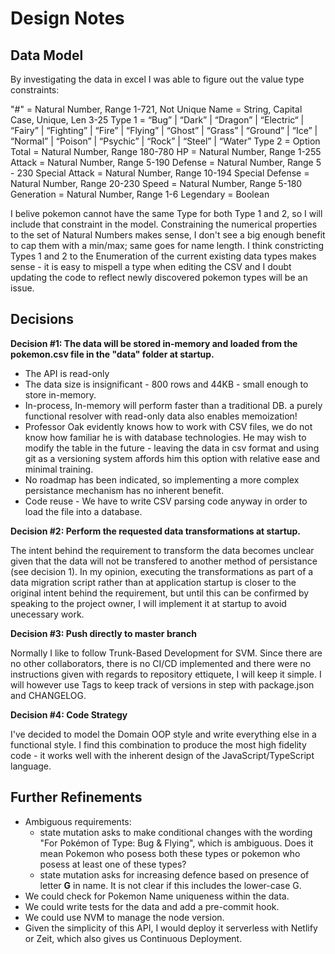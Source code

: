 # Design Notes

## Data Model

By investigating the data in excel I was able to figure out the value type constraints:

"#" = Natural Number, Range 1-721, Not Unique
Name = String, Capital Case, Unique, Len 3-25
Type 1 = “Bug” | “Dark” | “Dragon” | “Electric“ | “Fairy” | “Fighting” | “Fire” | “Flying” | “Ghost” | “Grass” | “Ground” | “Ice” | “Normal” | “Poison” | “Psychic” | “Rock” | “Steel” | “Water”
Type 2 = Option<typeof Type1>
Total = Natural Number, Range 180-780
HP = Natural Number, Range 1-255
Attack = Natural Number, Range 5-190
Defense = Natural Number, Range 5 - 230
Special Attack = Natural Number, Range 10-194
Special Defense = Natural Number, Range 20-230
Speed = Natural Number, Range 5-180
Generation = Natural Number, Range 1-6
Legendary = Boolean

I belive pokemon cannot have the same Type for both Type 1 and 2, so I will include that constraint in the model. Constraining the numerical properties to the set of Natural Numbers makes sense, I don't see a big enough benefit to cap them with a min/max; same goes for name length. I think constricting Types 1 and 2 to the Enumeration of the current existing data types makes sense - it is easy to mispell a type when editing the CSV and I doubt updating the code to reflect newly discovered pokemon types will be an issue.

## Decisions

**Decision #1: The data will be stored in-memory and loaded from the pokemon.csv file in the "data" folder at startup.**

- The API is read-only
- The data size is insignificant - 800 rows and 44KB - small enough to store in-memory.
- In-process, In-memory will perform faster than a traditional DB. a purely functional resolver with read-only data also enables memoization!
- Professor Oak evidently knows how to work with CSV files, we do not know how familiar he is with database technologies. He may wish to modify the table in the future - leaving the data in csv format and using git as a versioning system affords him this option with relative ease and minimal training.
- No roadmap has been indicated, so implementing a more complex persistance mechanism has no inherent benefit.
- Code reuse - We have to write CSV parsing code anyway in order to load the file into a database.

**Decision #2: Perform the requested data transformations at startup.**

The intent behind the requirement to transform the data becomes unclear given that the data will not be transfered to another method of persistance (see decision 1). In my opinion, executing the transformations as part of a data migration script rather than at application startup is closer to the original intent behind the requirement, but until this can be confirmed by speaking to the project owner, I will implement it at startup to avoid unecessary work.

**Decision #3: Push directly to master branch**

Normally I like to follow Trunk-Based Development for SVM. Since there are no other collaborators, there is no CI/CD implemented and there were no instructions given with regards to repository ettiquete, I will keep it simple. I will however use Tags to keep track of versions in step with package.json and CHANGELOG.

**Decision #4: Code Strategy**

I've decided to model the Domain OOP style and write everything else in a functional style.
I find this combination to produce the most high fidelity code - it works well with the inherent design of the JavaScript/TypeScript language.

## Further Refinements

- Ambiguous requirements:
  - state mutation asks to make conditional changes with the wording "For Pokémon of Type: Bug & Flying", which is ambiguous. Does it mean Pokemon who posess both these types or pokemon who posess at least one of these types?
  - state mutation asks for increasing defence based on presence of letter **G** in name. It is not clear if this includes the lower-case G.
- We could check for Pokemon Name uniqueness within the data.
- We could write tests for the data and add a pre-commit hook.
- We could use NVM to manage the node version.
- Given the simplicity of this API, I would deploy it serverless with Netlify or Zeit, which also gives us Continuous Deployment.
